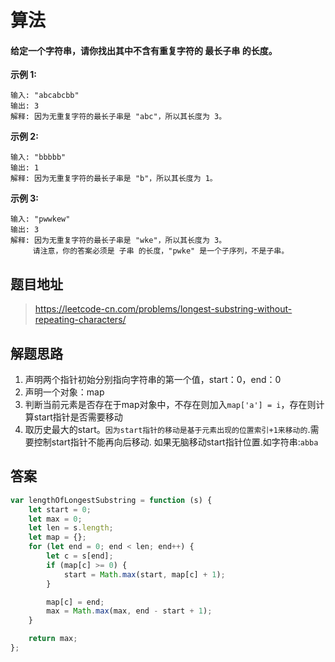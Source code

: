 # 算法

#### 给定一个字符串，请你找出其中不含有重复字符的 最长子串 的长度。

**示例 1:**

```
输入: "abcabcbb"
输出: 3 
解释: 因为无重复字符的最长子串是 "abc"，所以其长度为 3。
```

**示例 2:**

```
输入: "bbbbb"
输出: 1
解释: 因为无重复字符的最长子串是 "b"，所以其长度为 1。
```

**示例 3:**

```
输入: "pwwkew"
输出: 3
解释: 因为无重复字符的最长子串是 "wke"，所以其长度为 3。
     请注意，你的答案必须是 子串 的长度，"pwke" 是一个子序列，不是子串。
```

## 题目地址

> https://leetcode-cn.com/problems/longest-substring-without-repeating-characters/


## 解题思路

1. 声明两个指针初始分别指向字符串的第一个值，start：0，end：0
2. 声明一个对象：map
3. 判断当前元素是否存在于map对象中，不存在则加入`map['a'] = i`，存在则计算start指针是否需要移动
4. 取历史最大的start。`因为start指针的移动是基于元素出现的位置索引+1来移动的`.需要控制start指针不能再向后移动.
    如果无脑移动start指针位置.如字符串:`abba`

## 答案

```javascript
var lengthOfLongestSubstring = function (s) {
    let start = 0;
    let max = 0;
    let len = s.length;
    let map = {};
    for (let end = 0; end < len; end++) {
        let c = s[end];
        if (map[c] >= 0) {
            start = Math.max(start, map[c] + 1);
        }

        map[c] = end;
        max = Math.max(max, end - start + 1);
    }

    return max;
};
```